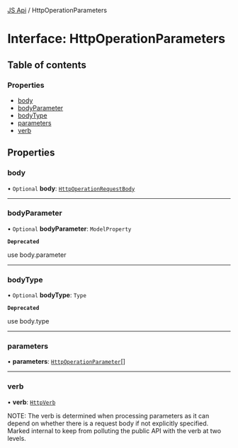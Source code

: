 [JS Api](../index.md) / HttpOperationParameters

# Interface: HttpOperationParameters

## Table of contents

### Properties

- [body](HttpOperationParameters.md#body)
- [bodyParameter](HttpOperationParameters.md#bodyparameter)
- [bodyType](HttpOperationParameters.md#bodytype)
- [parameters](HttpOperationParameters.md#parameters)
- [verb](HttpOperationParameters.md#verb)

## Properties

### body

• `Optional` **body**: [`HttpOperationRequestBody`](HttpOperationRequestBody.md)

___

### bodyParameter

• `Optional` **bodyParameter**: `ModelProperty`

**`Deprecated`**

use body.parameter

___

### bodyType

• `Optional` **bodyType**: `Type`

**`Deprecated`**

use body.type

___

### parameters

• **parameters**: [`HttpOperationParameter`](../index.md#httpoperationparameter)[]

___

### verb

• **verb**: [`HttpVerb`](../index.md#httpverb)

NOTE: The verb is determined when processing parameters as it can
depend on whether there is a request body if not explicitly specified.
Marked internal to keep from polluting the public API with the verb at
two levels.
